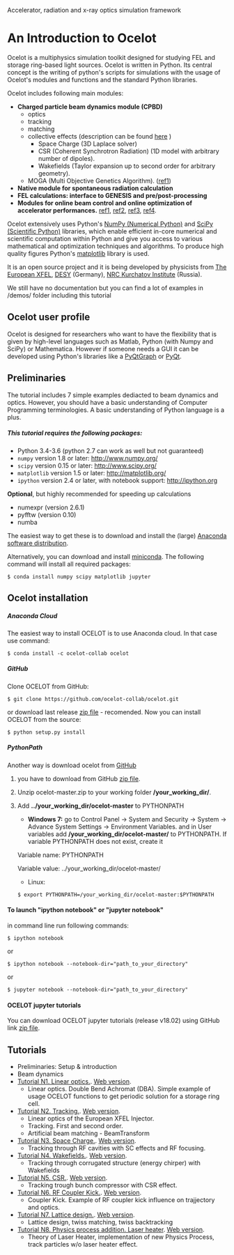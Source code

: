 Accelerator, radiation and x-ray optics simulation framework

# An Introduction to Ocelot

Ocelot is a multiphysics simulation toolkit designed for studying FEL and storage ring-based light sources. Ocelot is written in Python. Its central concept is the writing of python's scripts for simulations with the usage of Ocelot's modules and functions and the standard Python libraries.

Ocelot includes following main modules:
* **Charged particle beam dynamics module (CPBD)**
    - optics
    - tracking
    - matching
    - collective effects (description can be found [here](http://vrws.de/ipac2017/papers/wepab031.pdf) )
        - Space Charge (3D Laplace solver)
        - CSR (Coherent Synchrotron Radiation) (1D model with arbitrary number of dipoles).
        - Wakefields (Taylor expansion up to second order for arbitrary geometry).
    - MOGA (Multi Objective Genetics Algorithm). ([ref1](http://accelconf.web.cern.ch/AccelConf/ipac2016/papers/thpmb034.pdf))
* **Native module for spontaneous radiation calculation**
* **FEL calculations: interface to GENESIS and pre/post-processing**
* **Modules for online beam control and online optimization of accelerator performances.** [ref1](http://accelconf.web.cern.ch/accelconf/IPAC2014/papers/mopro086.pdf), [ref2](https://jacowfs.jlab.org/conf/y15/ipac15/prepress/TUPWA037.PDF), [ref3](http://accelconf.web.cern.ch/AccelConf/ipac2016/papers/wepoy036.pdf), [ref4](https://arxiv.org/pdf/1704.02335.pdf).

Ocelot extensively  uses Python's [NumPy (Numerical Python)](http://numpy.org) and [SciPy (Scientific Python)](http://scipy.org) libraries, which enable efficient in-core numerical and scientific computation within Python and give you access to various mathematical and optimization techniques and algorithms. To produce high quality figures Python's [matplotlib](http://matplotlib.org/index.html) library is used.

It is an open source project and it is being developed by physicists from  [The European XFEL](http://www.xfel.eu/), [DESY](http://www.desy.de/) (Germany), [NRC Kurchatov Institute](http://www.nrcki.ru/) (Russia).

We still have no documentation but you can find a lot of examples in /demos/ folder including this tutorial



## Ocelot user profile

Ocelot is designed for researchers who want to have the flexibility that is given by high-level languages such as Matlab, Python (with Numpy and SciPy) or Mathematica.
However if someone needs a GUI  it can be developed using Python's libraries like a [PyQtGraph](http://www.pyqtgraph.org/) or [PyQt](http://pyqt.sourceforge.net/Docs/PyQt4/).
 

 ## Preliminaries

The tutorial includes 7 simple examples dediacted to beam dynamics and optics. However, you should have a basic understanding of Computer Programming terminologies. A basic understanding of Python language is a plus.

##### This tutorial requires the following packages:

- Python 3.4-3.6 (python 2.7 can work as well but not guaranteed)
- `numpy` version 1.8 or later: http://www.numpy.org/
- `scipy` version 0.15 or later: http://www.scipy.org/
- `matplotlib` version 1.5 or later: http://matplotlib.org/
- `ipython` version 2.4 or later, with notebook support: http://ipython.org

**Optional**, but highly recommended for speeding up calculations
- numexpr (version 2.6.1)
- pyfftw (version 0.10)
- numba

The easiest way to get these is to download and install the (large) [Anaconda software distribution](https://www.continuum.io/).

Alternatively, you can download and install [miniconda](http://conda.pydata.org/miniconda.html).
The following command will install all required packages:
```
$ conda install numpy scipy matplotlib jupyter
```

## Ocelot installation
##### Anaconda Cloud
The easiest way to install OCELOT is to use Anaconda cloud. In that case use command:
 ```
 $ conda install -c ocelot-collab ocelot
 ``` 
##### GitHub
Clone OCELOT from GitHub:
```
$ git clone https://github.com/ocelot-collab/ocelot.git
```
or download last release [zip file](https://github.com/ocelot-collab/ocelot/archive/v18.02.0.zip) - recomended.
Now you can install OCELOT from the source:
```
$ python setup.py install
```

##### PythonPath
Another way is download ocelot from [GitHub](https://github.com/ocelot-collab/ocelot)
1. you have to download from GitHub [zip file](https://github.com/ocelot-collab/ocelot/archive/master.zip).
2. Unzip ocelot-master.zip to your working folder **/your_working_dir/**.
3. Add **../your_working_dir/ocelot-master** to PYTHONPATH
    - **Windows 7:** go to Control Panel -> System and Security -> System -> Advance System Settings -> Environment Variables.
    and in User variables add **/your_working_dir/ocelot-master/** to PYTHONPATH. If variable PYTHONPATH does not exist, create it

    Variable name: PYTHONPATH

    Variable value: ../your_working_dir/ocelot-master/
    - Linux:
    ```
    $ export PYTHONPATH=/your_working_dir/ocelot-master:$PYTHONPATH
    ```

#### To launch "ipython notebook" or "jupyter notebook"
in command line run following commands:

```
$ ipython notebook
```

or
```
$ ipython notebook --notebook-dir="path_to_your_directory"
```

or
```
$ jupyter notebook --notebook-dir="path_to_your_directory"
```

#### OCELOT jupyter tutorials
You can download OCELOT jupyter tutorials (release v18.02) using GitHub link [zip file](https://github.com/ocelot-collab/ocelot/releases/download/v18.02.0/ocelot_jupyter_tutorial.zip).

## Tutorials
* Preliminaries: Setup & introduction
* Beam dynamics
* [Tutorial N1. Linear optics.](#tutorial1). [Web version](http://nbviewer.jupyter.org/github/ocelot-collab/ocelot/blob/master/demos/ipython_tutorials/1_introduction.ipynb).
    - Linear optics. Double Bend Achromat (DBA). Simple example of usage OCELOT functions to get periodic solution for a storage ring cell.
* [Tutorial N2. Tracking.](2_tracking.ipynb). [Web version](http://nbviewer.jupyter.org/github/ocelot-collab/ocelot/blob/master/demos/ipython_tutorials/2_tracking.ipynb).
    - Linear optics of the European XFEL Injector.
    - Tracking. First and second order.
    - Artificial beam matching - BeamTransform
* [Tutorial N3. Space Charge.](3_space_charge.ipynb). [Web version](http://nbviewer.jupyter.org/github/ocelot-collab/ocelot/blob/master/demos/ipython_tutorials/3_space_charge.ipynb).
    - Tracking through RF cavities with SC effects and RF focusing.
* [Tutorial N4. Wakefields.](4_wake.ipynb). [Web version](http://nbviewer.jupyter.org/github/ocelot-collab/ocelot/blob/master/demos/ipython_tutorials/4_wake.ipynb).
    - Tracking through corrugated structure (energy chirper) with Wakefields
* [Tutorial N5. CSR.](5_CSR.ipynb). [Web version](http://nbviewer.jupyter.org/github/ocelot-collab/ocelot/blob/master/demos/ipython_tutorials/5_CSR.ipynb).
    - Tracking trough bunch compressor with CSR effect.
* [Tutorial N6. RF Coupler Kick.](6_coupler_kick.ipynb). [Web version](http://nbviewer.jupyter.org/github/ocelot-collab/ocelot/blob/master/demos/ipython_tutorials/6_coupler_kick.ipynb).
    - Coupler Kick. Example of RF coupler kick influence on trajjectory and optics.
* [Tutorial N7. Lattice design.](7_lattice_design.ipynb). [Web version](http://nbviewer.jupyter.org/github/ocelot-collab/ocelot/blob/master/demos/ipython_tutorials/7_lattice_design.ipynb).
    - Lattice design, twiss matching, twiss backtracking
* [Tutorial N8. Physics process addition. Laser heater](8_laser_heater.ipynb). [Web version](http://nbviewer.jupyter.org/github/ocelot-collab/ocelot/blob/master/demos/ipython_tutorials/8_laser_heater.ipynb).
    - Theory of Laser Heater, implementation of new Physics Process, track particles w/o laser heater effect.  


